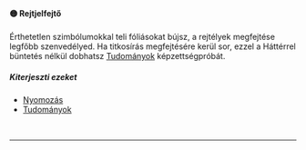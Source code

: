 #### 🟡 Rejtjelfejtő

Érthetetlen szimbólumokkal teli fóliásokat bújsz, a rejtélyek megfejtése legfőbb szenvedélyed. Ha titkosírás megfejtésére kerül sor, ezzel a Háttérrel büntetés nélkül dobhatsz [Tudományok](../kepzettsegek.tudomanyos/tudomanyok.md) képzettségpróbát.

##### Kiterjeszti ezeket

- [Nyomozás](../kepzettsegek.vilagi/nyomozas.md)
- [Tudományok](../kepzettsegek.tudomanyos/tudomanyok.md)

<br />

---
